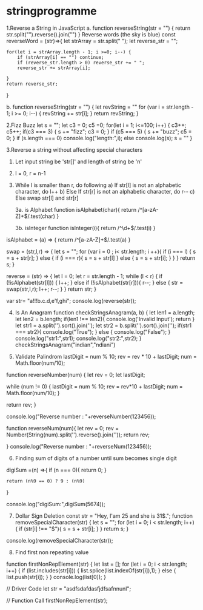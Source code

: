 # stringprogramme

1.Reverse a String in JavaScript
a. function reverseString(str = "") {
    return str.split("").reverse().join("")
   }
Reverse words (the sky  is blue)
const reverseWord = (str)=>{
    let strArray = str.split(" ");
    let reverse_str = "";
    
    for(let i = strArray.length - 1; i >=0; i--) {
        if (strArray[i] == "") continue;
        if (reverse_str.length > 0) reverse_str += " ";
        reverse_str += strArray[i];
        
    }
    return reverse_str;
    
}

b.
function reverseString(str = "")  {
   let revString = ""
   for (var i = str.length - 1; i >= 0; i--) {
    revString += str[i];
   }
  return revString;
 }

2.Fizz Buzz
let s = "";
let c3 = 0; c5 =0;
for(let i = 1; i<=100; i++) {
  c3++;
  c5++;
  if(c3 === 3) {
     s += "fizz";
     c3 = 0;
  }
  if (c5 === 5) {
     s += "buzz";
     c5 = 0;
  }
 if (s.length === 0)
   console.log("length:",i);
else
 console.log(s);
s = ""
}

3.Reverse a string without affecting special characters

1. Let input string be 'str[]' and length of string be 'n'
2. l = 0, r = n-1
3. While l is smaller than r, do following
   a) If str[l] is not an alphabetic character, do l++
   b) Else If str[r] is not an alphabetic character, do r--
   c) Else swap str[l] and str[r]

   3a. is Alphabet
   function isAlphabet(char){
      return /^[a-zA-Z]+$/.test(char)
    }
    
    3b. isInteger
    function isInteger(i){
        return /^\d+$/.test(i)
   }
   
  isAlphabet = (a) => {
    return /^[a-zA-Z]+$/.test(a)
}

swap = (str,l,r) => {
    let s = "";
    for (var i = 0 ; i< str.length; i ++){
        if (i === l) {
            s = s + str[r];
        }
        else {
            if (i === r){
                s = s + str[l]
            }
            else {
                s = s + str[i];
            }
        }
    }
    return s;
}

reverse = (str) => {
    let l = 0;
    let r = str.length - 1;
    while (l < r) {
    if (!isAlphabet(str[l])) {
        l++;
    }
    else if (!isAlphabet(str[r])){
        r--;
    }
    else {
        str = swap(str,l,r);
        l++;
        r--;
    }
    }
    return str;
}

var str= "a!!!b.c.d,e'f,ghi";
console.log(reverse(str));

4. Is An Anagram
function checkStringsAnagram(a, b) {
   let len1 = a.length;
   let len2 = b.length;
   if(len1 !== len2){
      console.log('Invalid Input');
      return
   }
   let str1 = a.split('').sort().join('');
   let str2 = b.split('').sort().join('');
   if(str1 === str2){
      console.log("True");
   } else { 
      console.log("False");
   }
   console.log("str1:",str1);
   console.log("str2:",str2);
}
checkStringsAnagram("indian","ndiani")

5. Validate Palindrom
   lastDigit = num % 10;
   rev = rev * 10 + lastDigit;
   num = Math.floor(num/10);

function reverseNumber(num) {
   let rev = 0;
   let lastDigit;

   while (num != 0) {
     lastDigit = num % 10;
     rev = rev*10 + lastDigit;
     num = Math.floor(num/10);
   }

   return rev;
}

console.log("Reverse number : "+reverseNumber(123456));

function reverseNum(num){
   let rev = 0;
   rev = Number(String(num).split('').reverse().join('')); 
   return rev;

}
console.log("Reverse number : "+reverseNum(123456));

6. Finding sum of digits of a number until sum becomes single digit

digiSum =(n) =>{
    if (n === 0){
        return 0;
    }
    
    return (n%9 == 0) ? 9 : (n%9)
}

console.log("digiSum:",digiSum(5674));

7. Dollar Sign Deletion
const str = "Hey, I'am 25 and she is 31$.";
function removeSpecialCharacter(str) {
  let s = "";
  for (let i = 0; i < str.length; i++) {
       if (str[i] !== "$"){
           s = s + str[i];
       }
    }
    return s;
}

console.log(removeSpecialCharacter(str));

8. Find first non repeating value

function firstNonRepElement(str) {
    let list = [];
    for (let i = 0; i < str.length; i++) {
        if (list.includes(str[i])) {
           list.splice(list.indexOf(str[i]),1);
        }
        else {
                 list.push(str[i]);
            }
        }
    console.log(list[0]);
}
 
// Driver Code
let str = "asdfsdafdasfjdfsafnnunl";
 
// Function Call
firstNonRepElement(str);
